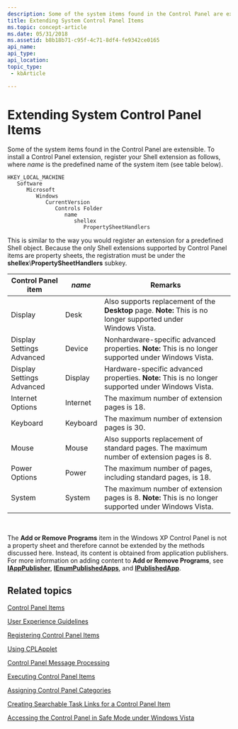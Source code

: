 ```yaml
---
description: Some of the system items found in the Control Panel are extensible. To install a Control Panel extension, register your Shell extension as follows, where name is the predefined name of the system item (see table below).
title: Extending System Control Panel Items
ms.topic: concept-article
ms.date: 05/31/2018
ms.assetid: b8b18b71-c95f-4c71-8df4-fe9342ce0165
api_name: 
api_type: 
api_location: 
topic_type: 
 - kbArticle

---
```


# Extending System Control Panel Items

Some of the system items found in the Control Panel are extensible. To install a Control Panel extension, register your Shell extension as follows, where *name* is the predefined name of the system item (see table below).

```
HKEY_LOCAL_MACHINE
   Software
      Microsoft
         Windows
            CurrentVersion
               Controls Folder
                  name
                     shellex
                        PropertySheetHandlers
```

This is similar to the way you would register an extension for a predefined Shell object. Because the only Shell extensions supported by Control Panel items are property sheets, the registration must be under the **shellex**\\**PropertySheetHandlers** subkey.




| Control Panel item | <em>name</em> | Remarks | 
|--------------------|---------------|---------|
| Display | Desk | Also supports replacement of the **Desktop** page. **Note:** This is no longer supported under Windows Vista.<br> | 
| Display Settings Advanced | Device | Nonhardware-specific advanced properties. **Note:** This is no longer supported under Windows Vista.<br> | 
| Display Settings Advanced | Display | Hardware-specific advanced properties. **Note:** This is no longer supported under Windows Vista.<br> | 
| Internet Options | Internet | The maximum number of extension pages is 18. | 
| Keyboard | Keyboard | The maximum number of extension pages is 30. | 
| Mouse | Mouse | Also supports replacement of standard pages. The maximum number of extension pages is 8. | 
| Power Options | Power | The maximum number of pages, including standard pages, is 18. | 
| System | System | The maximum number of extension pages is 8. **Note:** This is no longer supported under Windows Vista.<br> | 




 

The **Add or Remove Programs** item in the Windows XP Control Panel is not a property sheet and therefore cannot be extended by the methods discussed here. Instead, its content is obtained from application publishers. For more information on adding content to **Add or Remove Programs**, see [**IAppPublisher**](/windows/desktop/api/Shappmgr/nn-shappmgr-iapppublisher), [**IEnumPublishedApps**](/windows/desktop/api/Shappmgr/nn-shappmgr-ienumpublishedapps), and [**IPublishedApp**](/windows/desktop/api/Shappmgr/nn-shappmgr-ipublishedapp).

## Related topics

<dl> <dt>

[Control Panel Items](control-panel-applications.md)
</dt> <dt>

[User Experience Guidelines](user-experience-guidelines.md)
</dt> <dt>

[Registering Control Panel Items](registering-control-panel-items.md)
</dt> <dt>

[Using CPLApplet](using-cplapplet.md)
</dt> <dt>

[Control Panel Message Processing](message-processing.md)
</dt> <dt>

[Executing Control Panel Items](executing-control-panel-items.md)
</dt> <dt>

[Assigning Control Panel Categories](assigning-control-panel-categories.md)
</dt> <dt>

[Creating Searchable Task Links for a Control Panel Item](creating-searchable-task-links.md)
</dt> <dt>

[Accessing the Control Panel in Safe Mode under Windows Vista](accessing-the-cp-in-safe-mode-under-vista.md)
</dt> </dl>

 

 




